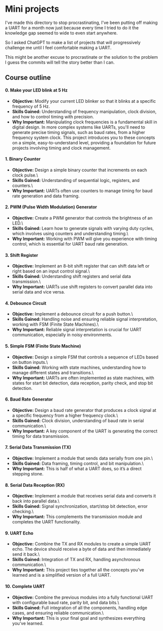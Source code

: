 # Mini projects

I've made this directory to stop procrastinating, I've been putting off making a UART for a month now just because every time I tried to do it the knowledge gap seemed to wide to even start anywhere.

So I asked ChatGPT to make a list of projects that will progressively challenge me until I feel comfortable making a UART.

This might be another excuse to procrastinate or the solution to the problem I guess the commits will tell the story better than I can.

## Course outline

#### 0. Make your LED blink at 5 Hz

- **Objective:** Modify your current LED blinker so that it blinks at a specific frequency of 5 Hz.
- **Skills Gained:** Understanding of frequency manipulation, clock division, and how to control timing with precision.
- **Why Important:** Manipulating clock frequencies is a fundamental skill in digital design. In more complex systems like UARTs, you'll need to generate precise timing signals, such as baud rates, from a higher frequency system clock. This project introduces you to these concepts on a simple, easy-to-understand level, providing a foundation for future projects involving timing and clock management.

#### 1. Binary Counter

- **Objective:** Design a simple binary counter that increments on each clock pulse.\
- **Skills Gained:** Understanding of sequential logic, registers, and counters.\
- **Why Important:** UARTs often use counters to manage timing for baud rate generation and data framing.

#### 2. PWM (Pulse Width Modulation) Generator

- **Objective:** Create a PWM generator that controls the brightness of an LED.\
- **Skills Gained:** Learn how to generate signals with varying duty cycles, which involves using counters and understanding timing.\
- **Why Important:** Working with PWM will give you experience with timing control, which is essential for UART baud rate generation.

#### 3. Shift Register

- **Objective:** Implement an 8-bit shift register that can shift data left or right based on an input control signal.\
- **Skills Gained:** Understanding shift registers and serial data transmission.\
- **Why Important:** UARTs use shift registers to convert parallel data into serial data and vice versa.

#### 4. Debounce Circuit

- **Objective:** Implement a debounce circuit for a push button.\
- **Skills Gained:** Handling noise and ensuring reliable signal interpretation, working with FSM (Finite State Machines).\
- **Why Important:** Reliable signal interpretation is crucial for UART communication, especially in noisy environments.

#### 5. Simple FSM (Finite State Machine)

- **Objective:** Design a simple FSM that controls a sequence of LEDs based on button inputs.\
- **Skills Gained:** Working with state machines, understanding how to manage different states and transitions.\
- **Why Important:** UARTs are often implemented as state machines, with states for start bit detection, data reception, parity check, and stop bit detection.

#### 6. Baud Rate Generator

- **Objective:** Design a baud rate generator that produces a clock signal at a specific frequency from a higher frequency clock.\
- **Skills Gained:** Clock division, understanding of baud rate in serial communication.\
- **Why Important:** A key component of the UART is generating the correct timing for data transmission.

#### 7. Serial Data Transmission (TX)

- **Objective:** Implement a module that sends data serially from one pin.\
- **Skills Gained:** Data framing, timing control, and bit manipulation.\
- **Why Important:** This is half of what a UART does, so it’s a direct stepping stone.

#### 8. Serial Data Reception (RX)

- **Objective:** Implement a module that receives serial data and converts it back into parallel data.\
- **Skills Gained:** Signal synchronization, start/stop bit detection, error checking.\
- **Why Important:** This complements the transmission module and completes the UART functionality.

#### 9. UART Echo

- **Objective:** Combine the TX and RX modules to create a simple UART echo. The device should receive a byte of data and then immediately send it back.\
- **Skills Gained:** Integration of TX and RX, handling asynchronous communication.\
- **Why Important:** This project ties together all the concepts you've learned and is a simplified version of a full UART.

#### 10. Complete UART

- **Objective:** Combine the previous modules into a fully functional UART with configurable baud rate, parity bit, and data bits.\
- **Skills Gained:** Full integration of all the components, handling edge cases, and ensuring reliable communication.\
- **Why Important:** This is your final goal and synthesizes everything you’ve learned.
